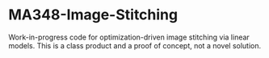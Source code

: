 # MA348-Image-Stitching
Work-in-progress code for optimization-driven image stitching via linear models. This is a class product and a proof of concept, not a novel solution.
